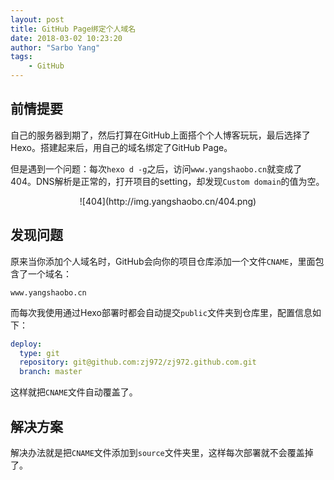 ```yaml
---
layout: post
title: GitHub Page绑定个人域名
date: 2018-03-02 10:23:20
author: "Sarbo Yang"
tags:
	- GitHub
---
```

## 前情提要

自己的服务器到期了，然后打算在GitHub上面搭个个人博客玩玩，最后选择了Hexo。搭建起来后，用自己的域名绑定了GitHub Page。

但是遇到一个问题：每次`hexo d -g`之后，访问`www.yangshaobo.cn`就变成了404。DNS解析是正常的，打开项目的setting，却发现`Custom domain`的值为空。

<div align=center>
![404](http://img.yangshaobo.cn/404.png)
</div>

## 发现问题

原来当你添加个人域名时，GitHub会向你的项目仓库添加一个文件`CNAME`，里面包含了一个域名：

```text
www.yangshaobo.cn
```

而每次我使用通过Hexo部署时都会自动提交`public`文件夹到仓库里，配置信息如下：

```yaml
deploy:
  type: git
  repository: git@github.com:zj972/zj972.github.com.git
  branch: master
```

这样就把`CNAME`文件自动覆盖了。

## 解决方案

解决办法就是把`CNAME`文件添加到`source`文件夹里，这样每次部署就不会覆盖掉了。